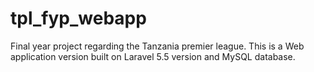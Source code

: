 # tpl_fyp_webapp
 Final year project regarding the Tanzania premier league. This is a Web application version built on Laravel 5.5 version and MySQL database.
